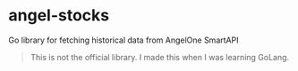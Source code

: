 # angel-stocks

Go library for fetching historical data from AngelOne SmartAPI

> This is not the official library. I made this when I was learning GoLang.
